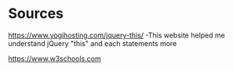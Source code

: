 









# Sources 
https://www.yogihosting.com/jquery-this/ -This website helped me understand jQuery "this" and each statements more

https://www.w3schools.com
